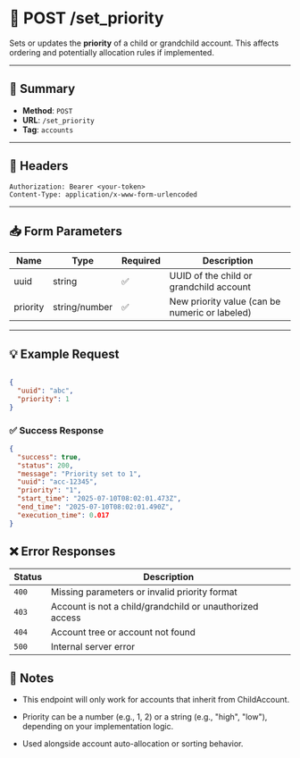 # 🔧 POST /set_priority

Sets or updates the **priority** of a child or grandchild account. This affects ordering and potentially allocation rules if implemented.

---

## 📌 Summary

- **Method**: `POST`
- **URL**: `/set_priority`
- **Tag**: `accounts`

---

## 🔐 Headers

```
Authorization: Bearer <your-token>
Content-Type: application/x-www-form-urlencoded
```

---

## 📥 Form Parameters

| Name     | Type   | Required | Description                                   |
|----------|--------|----------|-----------------------------------------------|
| uuid     | string | ✅       | UUID of the child or grandchild account       |
| priority | string/number | ✅ | New priority value (can be numeric or labeled) |

---

## 💡 Example Request

```json

{
  "uuid": "abc",
  "priority": 1
}


```
### ✅ Success Response

``` json
{
  "success": true,
  "status": 200,
  "message": "Priority set to 1",
  "uuid": "acc-12345",
  "priority": "1",
  "start_time": "2025-07-10T08:02:01.473Z",
  "end_time": "2025-07-10T08:02:01.490Z",
  "execution_time": 0.017
}
```
## ❌ Error Responses
| Status | Description                                              |
| ------ | -------------------------------------------------------- |
| `400`  | Missing parameters or invalid priority format            |
| `403`  | Account is not a child/grandchild or unauthorized access |
| `404`  | Account tree or account not found                        |
| `500`  | Internal server error   
                                 
## 🧠 Notes
- This endpoint will only work for accounts that inherit from ChildAccount.

- Priority can be a number (e.g., 1, 2) or a string (e.g., "high", "low"), depending on your implementation logic.

- Used alongside account auto-allocation or sorting behavior.